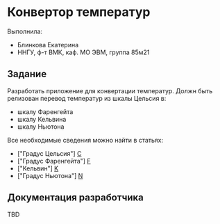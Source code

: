 ﻿# Конвертор температур

Выполнила:
- Блинкова Екатерина
- ННГУ, ф-т ВМК, каф. МО ЭВМ, группа 85м21

## Задание

Разработать приложение для конвертации температур. Должн быть релизован перевод температур из шкалы Цельсия в:
- шкалу Фаренгейта 
- шкалу Кельвина
- шкалу Ньютона

Все необходимые сведения можно найти в статьях:
- ["Градус Цельсия"] [C]
- ["Градус Фаренгейта"] [F]
- ["Кельвин"] [K]
- ["Градус Ньютона"] [N]

## Документация разработчика

TBD

<!-- LINKS -->
[C]: https://ru.wikipedia.org/wiki/%D0%93%D1%80%D0%B0%D0%B4%D1%83%D1%81_%D0%A6%D0%B5%D0%BB%D1%8C%D1%81%D0%B8%D1%8F
[F]: https://ru.wikipedia.org/wiki/%D0%93%D1%80%D0%B0%D0%B4%D1%83%D1%81_%D0%A4%D0%B0%D1%80%D0%B5%D0%BD%D0%B3%D0%B5%D0%B9%D1%82%D0%B0
[K]: https://ru.wikipedia.org/wiki/%D0%9A%D0%B5%D0%BB%D1%8C%D0%B2%D0%B8%D0%BD
[N]: https://ru.wikipedia.org/wiki/%D0%93%D1%80%D0%B0%D0%B4%D1%83%D1%81_%D0%9D%D1%8C%D1%8E%D1%82%D0%BE%D0%BD%D0%B0